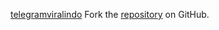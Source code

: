 [telegramviralindo](https://telegramviralindo.pages.dev)
Fork the [repository](https://github.com/lapelive) on GitHub.